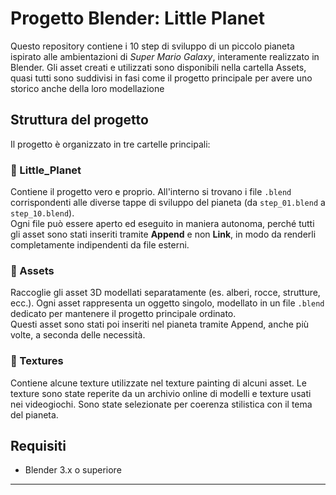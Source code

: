 # Progetto Blender: Little Planet

Questo repository contiene i 10 step di sviluppo di un piccolo pianeta ispirato alle ambientazioni di *Super Mario Galaxy*, interamente realizzato in Blender.
Gli asset creati e utilizzati sono disponibili nella cartella Assets, quasi tutti sono suddivisi in fasi come il progetto principale per avere uno storico anche della loro modellazione

## Struttura del progetto

Il progetto è organizzato in tre cartelle principali:

### 📁 Little_Planet
Contiene il progetto vero e proprio. All'interno si trovano i file `.blend` corrispondenti alle diverse tappe di sviluppo del pianeta (da `step_01.blend` a `step_10.blend`).  
Ogni file può essere aperto ed eseguito in maniera autonoma, perché tutti gli asset sono stati inseriti tramite **Append** e non **Link**, in modo da renderli completamente indipendenti da file esterni.

### 📁 Assets
Raccoglie gli asset 3D modellati separatamente (es. alberi, rocce, strutture, ecc.). Ogni asset rappresenta un oggetto singolo, modellato in un file `.blend` dedicato per mantenere il progetto principale ordinato.  
Questi asset sono stati poi inseriti nel pianeta tramite Append, anche più volte, a seconda delle necessità.

### 📁 Textures
Contiene alcune texture utilizzate nel texture painting di alcuni asset. Le texture sono state reperite da un archivio online di modelli e texture usati nei videogiochi. Sono state selezionate per coerenza stilistica con il tema del pianeta.

## Requisiti
- Blender 3.x o superiore

---
